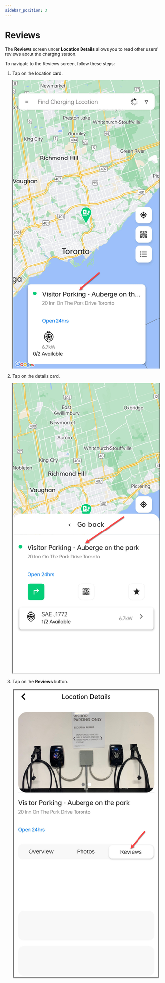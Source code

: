 ```yaml
---
sidebar_position: 3
---
```

# Reviews

The **Reviews** screen under **Location Details** allows you to read other users' reviews about the charging station.

To navigate to the Reviews screen, follow these steps:

1. Tap on the location card.

	![Overview](img/1.jpg)

2. Tap on the details card.

	![Overview](img/2.jpg)


3. Tap on the **Reviews** button.

	![Overview](img/5.jpg)

